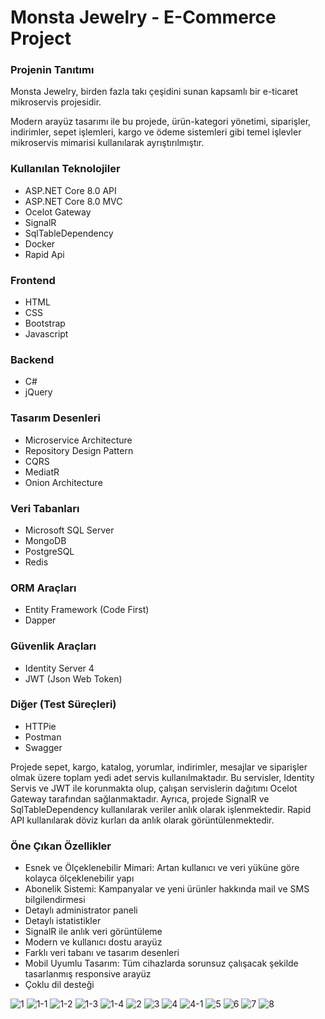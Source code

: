 # Monsta Jewelry - E-Commerce Project

### Projenin Tanıtımı

Monsta Jewelry, birden fazla takı çeşidini sunan kapsamlı bir e-ticaret mikroservis  projesidir. 

Modern arayüz tasarımı ile bu projede, ürün-kategori yönetimi, siparişler, indirimler, sepet işlemleri, kargo ve ödeme sistemleri gibi temel işlevler mikroservis mimarisi kullanılarak ayrıştırılmıştır.

### Kullanılan Teknolojiler

- ASP.NET Core 8.0 API
- ASP.NET Core 8.0 MVC
- Ocelot Gateway
- SignalR
- SqlTableDependency
- Docker
- Rapid Api

### Frontend

- HTML
- CSS
- Bootstrap
- Javascript

### Backend

- C#
- jQuery

### Tasarım Desenleri

- Microservice Architecture
- Repository Design Pattern
- CQRS
- MediatR
- Onion Architecture

### Veri Tabanları

- Microsoft SQL Server
- MongoDB
- PostgreSQL
- Redis

### ORM Araçları

- Entity Framework (Code First)
- Dapper

### Güvenlik Araçları

- Identity Server 4
- JWT (Json Web Token)

### Diğer (Test Süreçleri)

- HTTPie
- Postman
- Swagger


Projede sepet, kargo, katalog, yorumlar, indirimler, mesajlar ve siparişler olmak üzere toplam yedi adet servis kullanılmaktadır. Bu servisler, Identity Servis ve JWT ile korunmakta olup, çalışan servislerin dağıtımı Ocelot Gateway tarafından sağlanmaktadır. Ayrıca, projede SignalR ve SqlTableDependency kullanılarak veriler anlık olarak işlenmektedir. Rapid API kullanılarak döviz kurları da anlık olarak görüntülenmektedir.


### Öne Çıkan Özellikler

- Esnek ve Ölçeklenebilir Mimari: Artan kullanıcı ve veri yüküne göre kolayca ölçeklenebilir yapı
- Abonelik Sistemi: Kampanyalar ve yeni ürünler hakkında mail ve SMS bilgilendirmesi
- Detaylı administrator paneli
- Detaylı istatistikler
- SignalR ile anlık veri görüntüleme
- Modern ve kullanıcı dostu arayüz
- Farklı veri tabanı ve tasarım desenleri
- Mobil Uyumlu Tasarım: Tüm cihazlarda sorunsuz çalışacak şekilde tasarlanmış responsive arayüz
- Çoklu dil desteği

![1](https://github.com/gkmnada/MonstaJewelry/assets/102467855/27b3e094-c8f2-4154-b647-e02ec8a7e422)
![1-1](https://github.com/gkmnada/MonstaJewelry/assets/102467855/254b738f-5911-4f0b-ad62-366d0938dfff)
![1-2](https://github.com/gkmnada/MonstaJewelry/assets/102467855/e25ec613-17c3-42ef-b453-b71180a0051f)
![1-3](https://github.com/gkmnada/MonstaJewelry/assets/102467855/6873836e-bfe7-4dd2-8597-8041aa1a9bb6)
![1-4](https://github.com/gkmnada/MonstaJewelry/assets/102467855/9cbf3446-dd47-40f6-9442-91b98ac6473a)
![2](https://github.com/gkmnada/MonstaJewelry/assets/102467855/2eeb447a-34a6-4143-b387-bf49b56867e7)
![3](https://github.com/gkmnada/MonstaJewelry/assets/102467855/489b6d10-79b0-40b9-88e9-7456bc8ae7a1)
![4](https://github.com/gkmnada/MonstaJewelry/assets/102467855/8f581093-f765-4cc7-ab9a-1fa51a6dbb1a)
![4-1](https://github.com/gkmnada/MonstaJewelry/assets/102467855/5ccfa76d-ce07-40d4-a101-a950d02ba98b)
![5](https://github.com/gkmnada/MonstaJewelry/assets/102467855/bee37309-83ed-4c50-b429-eff98c19ec39)
![6](https://github.com/gkmnada/MonstaJewelry/assets/102467855/968a53c0-eb36-4fb9-863c-48773a793900)
![7](https://github.com/gkmnada/MonstaJewelry/assets/102467855/22146c95-2087-40a0-bc77-32da557351be)
![8](https://github.com/gkmnada/MonstaJewelry/assets/102467855/3ee81c46-b433-47b8-a123-1a1157cbbc4a)

